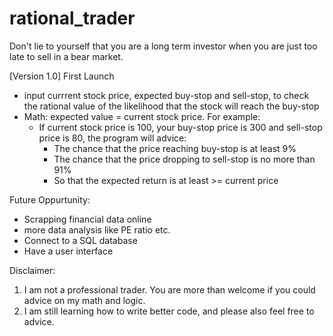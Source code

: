 # rational_trader
Don't lie to yourself that you are a long term investor when you are just too late to sell in a bear market. 

[Version 1.0] First Launch
- input currrent stock price, expected buy-stop and sell-stop, to check the rational value of the likelihood that the stock will reach the buy-stop
- Math: expected value = current stock price. For example: 
  - If current stock price is 100, your buy-stop price is 300 and sell-stop price is 80, the program will advice:
    - The chance that the price reaching buy-stop is at least 9%
    - The chance that the price dropping to sell-stop is no more than 91%
    - So that the expected return is at least >= current price

Future Oppurtunity:
- Scrapping financial data online
- more data analysis like PE ratio etc.
- Connect to a SQL database
- Have a user interface

Disclaimer:
1. I am not a professional trader. You are more than welcome if you could advice on my math and logic. 
2. I am still learning how to write better code, and please also feel free to advice. 
